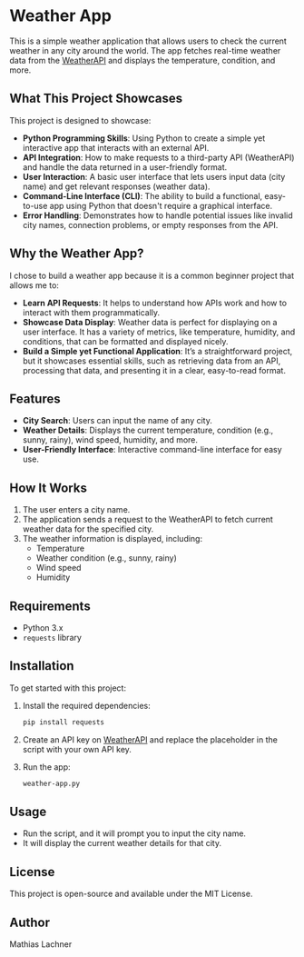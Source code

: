 # Weather App

This is a simple weather application that allows users to check the current weather in any city around the world. The app fetches real-time weather data from the [WeatherAPI](https://www.weatherapi.com/) and displays the temperature, condition, and more.

## What This Project Showcases

This project is designed to showcase:

- **Python Programming Skills**: Using Python to create a simple yet interactive app that interacts with an external API.
- **API Integration**: How to make requests to a third-party API (WeatherAPI) and handle the data returned in a user-friendly format.
- **User Interaction**: A basic user interface that lets users input data (city name) and get relevant responses (weather data).
- **Command-Line Interface (CLI)**: The ability to build a functional, easy-to-use app using Python that doesn't require a graphical interface.
- **Error Handling**: Demonstrates how to handle potential issues like invalid city names, connection problems, or empty responses from the API.

## Why the Weather App?

I chose to build a weather app because it is a common beginner project that allows me to:

- **Learn API Requests**: It helps to understand how APIs work and how to interact with them programmatically.
- **Showcase Data Display**: Weather data is perfect for displaying on a user interface. It has a variety of metrics, like temperature, humidity, and conditions, that can be formatted and displayed nicely.
- **Build a Simple yet Functional Application**: It’s a straightforward project, but it showcases essential skills, such as retrieving data from an API, processing that data, and presenting it in a clear, easy-to-read format.

## Features

- **City Search**: Users can input the name of any city.
- **Weather Details**: Displays the current temperature, condition (e.g., sunny, rainy), wind speed, humidity, and more.
- **User-Friendly Interface**: Interactive command-line interface for easy use.

## How It Works

1. The user enters a city name.
2. The application sends a request to the WeatherAPI to fetch current weather data for the specified city.
3. The weather information is displayed, including:
   - Temperature
   - Weather condition (e.g., sunny, rainy)
   - Wind speed
   - Humidity

## Requirements

- Python 3.x
- `requests` library

## Installation

To get started with this project:


1. Install the required dependencies:
   ```bash
   pip install requests
   ```

2. Create an API key on [WeatherAPI](https://www.weatherapi.com/) and replace the placeholder in the script with your own API key.

3. Run the app:
   ```bash
   weather-app.py
   ```

## Usage

- Run the script, and it will prompt you to input the city name.
- It will display the current weather details for that city.

## License

This project is open-source and available under the MIT License.

## Author

Mathias Lachner
